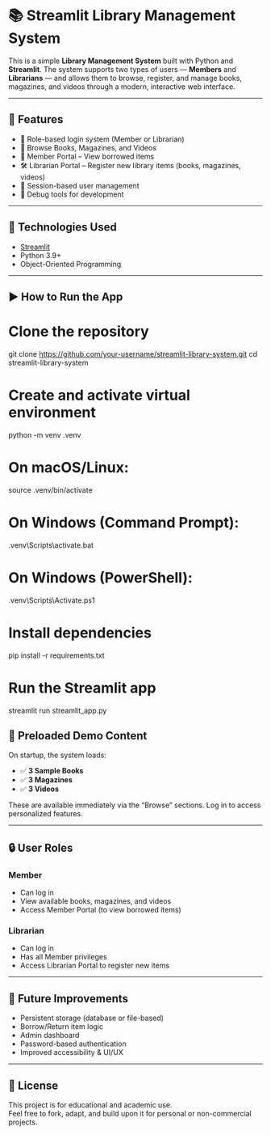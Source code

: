 # 📚 Streamlit Library Management System

This is a simple **Library Management System** built with Python and **Streamlit**. The system supports two types of users — **Members** and **Librarians** — and allows them to browse, register, and manage books, magazines, and videos through a modern, interactive web interface.

---

## 🚀 Features

- 🔐 Role-based login system (Member or Librarian)
- 📖 Browse Books, Magazines, and Videos
- 👤 Member Portal – View borrowed items
- 🛠️ Librarian Portal – Register new library items (books, magazines, videos)
- 🔄 Session-based user management
- 🧪 Debug tools for development

---

## 🧰 Technologies Used

- [Streamlit](https://streamlit.io/)
- Python 3.9+
- Object-Oriented Programming

---

## ▶️ How to Run the App

# Clone the repository
git clone https://github.com/your-username/streamlit-library-system.git
cd streamlit-library-system

# Create and activate virtual environment
python -m venv .venv

# On macOS/Linux:
source .venv/bin/activate

# On Windows (Command Prompt):
.venv\Scripts\activate.bat

# On Windows (PowerShell):
.venv\Scripts\Activate.ps1

# Install dependencies
pip install -r requirements.txt

# Run the Streamlit app
streamlit run streamlit_app.py

## 🧪 Preloaded Demo Content

On startup, the system loads:

- ✅ **3 Sample Books**  
- ✅ **3 Magazines**  
- ✅ **3 Videos**

These are available immediately via the “Browse” sections. Log in to access personalized features.

---

## 🔒 User Roles

### Member

- Can log in  
- View available books, magazines, and videos  
- Access Member Portal (to view borrowed items)

### Librarian

- Can log in  
- Has all Member privileges  
- Access Librarian Portal to register new items

---

## 🔧 Future Improvements

- Persistent storage (database or file-based)  
- Borrow/Return item logic  
- Admin dashboard  
- Password-based authentication  
- Improved accessibility & UI/UX

---

## 📄 License

This project is for educational and academic use.  
Feel free to fork, adapt, and build upon it for personal or non-commercial projects.


